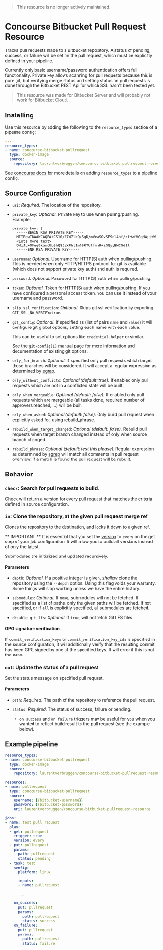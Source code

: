 > This resource is no longer actively maintained.

# Concourse Bitbucket Pull Request Resource

Tracks pull requests made to a Bitbucket repository.
A status of pending, success, or failure will be set on the pull request, which must be explicitly defined in your pipeline.

Currently only basic username/password authentication offers full functionality.
Private key allows scanning for pull requests because this is pure git, but verifying merge status and setting status on pull requests is done through the Bitbucket REST Api for which SSL hasn't been tested yet.

> This resource was made for Bitbucket Server and will probably not work for Bitbucket Cloud.

## Installing

Use this resource by adding the following to the `resource_types` section of a pipeline config:

```yaml
---
resource_types:
- name: concourse-bitbucket-pullrequest
  type: docker-image
  source:
    repository: laurentverbruggen/concourse-bitbucket-pullrequest-resource
```

See [concourse docs](http://concourse.ci/configuring-resource-types.html) for more details on adding `resource_types` to a pipeline config.

## Source Configuration

* `uri`: *Required.* The location of the repository.

* `private_key`: *Optional.* Private key to use when pulling/pushing.
    Example:
    ```
    private_key: |
      -----BEGIN RSA PRIVATE KEY-----
      MIIEowIBAAKCAQEAtCS10/f7W7lkQaSgD/mVeaSOvSF9ql4hf/zfMwfVGgHWjj+W
      <Lots more text>
      DWiJL+OFeg9kawcUL6hQ8JeXPhlImG6RTUffma9+iGQyyBMCGd1l
      -----END RSA PRIVATE KEY-----
    ```

* `username`: *Optional.* Username for HTTP(S) auth when pulling/pushing.
  This is needed when only HTTP/HTTPS protocol for git is available (which does not support private key auth) and auth is required.

* `password`: *Optional.* Password for HTTP(S) auth when pulling/pushing.

* `token`: *Optional.* Token for HTTP(S) auth when pulling/pushing.
  If you have configured a [personal access token](https://confluence.atlassian.com/bitbucketserver/personal-access-tokens-939515499.html), you can use it instead of your username and password.

* `skip_ssl_verification`: *Optional.* Skips git ssl verification by exporting `GIT_SSL_NO_VERIFY=true`.

* `git_config`: *Optional*. If specified as (list of pairs `name` and `value`) it will configure git global options, setting each name with each value.

  This can be useful to set options like `credential.helper` or similar.

  See the [`git-config(1)` manual page](https://www.kernel.org/pub/software/scm/git/docs/git-config.html)
  for more information and documentation of existing git options.

* `only_for_branch`: *Optional.* If specified only pull requests which target those branches will be considered.
It will accept a regular expression as determined by [egrep](http://linuxcommand.org/man_pages/egrep1.html).

* `only_without_conflicts`: *Optional (default: true).* If enabled only pull requests which are not in a conflicted state will be built.

* `only_when_mergeable`: *Optional (default: false).* If enabled only pull requests which are mergeable (all tasks done, required number of approvers reached, ...) will be built.

* `only_when_asked`: *Optional (default: false).* Only build pull request when explicitly asked for, using rebuild_phrase.

* `rebuild_when_target_changed`: *Optional (default: false).* Rebuild pull requests when target branch changed instead of only when source branch changed.

* `rebuild_phrase`: *Optional (default: test this please).* Regular expression as determined by [egrep](http://linuxcommand.org/man_pages/egrep1.html) will match all comments in pull request overview.
If a match is found the pull request will be rebuilt.

## Behavior

### `check`: Search for pull requests to build.

Check will return a version for every pull request that matches the criteria defined in source configuration.

### `in`: Clone the repository, at the given pull request merge ref

Clones the repository to the destination, and locks it down to a given ref.

** IMPORTANT **
It is essential that you set the [version](https://concourse.ci/get-step.html#get-version) to `every` on the get step of your job configuration.
It will allow you to build all versions instead of only the latest.

Submodules are initialized and updated recursively.

#### Parameters

* `depth`: *Optional.* If a positive integer is given, *shallow* clone the repository using the `--depth` option. Using this flag voids your warranty.
  Some things will stop working unless we have the entire history.

* `submodules`: *Optional.* If `none`, submodules will not be fetched. If specified as a list of paths, only the given paths will be fetched. If not specified, or if `all` is explicitly specified, all submodules are fetched.

* `disable_git_lfs`: *Optional.* If `true`, will not fetch Git LFS files.

#### GPG signature verification

If `commit_verification_keys` or `commit_verification_key_ids` is specified in the source configuration, it will additionally verify that the resulting commit has been GPG signed by one of the specified keys. It will error if this is not the case.

### `out`: Update the status of a pull request

Set the status message on specified pull request.

#### Parameters

* `path`: *Required.* The path of the repository to reference the pull request.

* `status`: *Required.* The status of success, failure or pending.

  * [`on_success`](https://concourse.ci/on-success-step.html) and [`on_failure`](https://concourse.ci/on-failure-step.html) triggers may be useful for you when you wanted to reflect build result to the pull request (see the example below).

## Example pipeline

```yaml
resource_types:
- name: concourse-bitbucket-pullrequest
  type: docker-image
  source:
    repository: laurentverbruggen/concourse-bitbucket-pullrequest-resource

resources:
- name: pullrequest
  type: concourse-bitbucket-pullrequest
  source:
    username: {{bitbucket-username}}
    password: {{bitbucket-password}}
    uri: laurentverbruggen/concourse-bitbucket-pullrequest-resource

jobs:
- name: test pull request
  plan:
  - get: pullrequest
    trigger: true
    version: every
  - put: pullrequest
    params:
      path: pullrequest
      status: pending
  - task: test
    config:
      platform: linux

      inputs:
      - name: pullrequest

      ...

    on_success:
      put: pullrequest
      params:
        path: pullrequest
        status: success
    on_failure:
      put: pullrequest
      params:
        path: pullrequest
        status: failure
```
